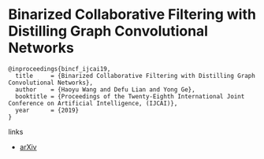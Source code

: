 # Binarized Collaborative Filtering with Distilling Graph Convolutional Networks

```
@inproceedings{bincf_ijcai19,
  title     = {Binarized Collaborative Filtering with Distilling Graph Convolutional Networks},
  author    = {Haoyu Wang and Defu Lian and Yong Ge},
  booktitle = {Proceedings of the Twenty-Eighth International Joint Conference on Artificial Intelligence, (IJCAI)},            
  year      = {2019}
}
```

links
- [arXiv](https://arxiv.org/abs/1906.01829)
